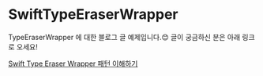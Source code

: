 # SwiftTypeEraserWrapper

TypeEraserWrapper 에 대한 블로그 글 예제입니다.😊 글이 궁금하신 분은 아래 링크로 오세요! 

[Swift Type Eraser Wrapper 패턴 이해하기](https://blog.burt.pe.kr/posts/skyfe79-blog.contents-1118038013-post-44/)
